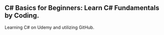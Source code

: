 ## C# Basics for Beginners: Learn C# Fundamentals by Coding.

Learning C# on Udemy and utilizing GitHub.
